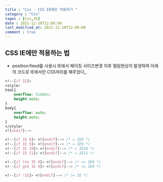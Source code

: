 ```yaml
---
title : "Css - CSS IE에만 적용하기 "
category : "Css"
tages : [Css,IE]
date : 2021-12-10T12:00:00
last_modified_at: 2021-12-10T12:00:00
comment : true
---
```


## CSS IE에만 적용하는 법

- position:fiexd를 사용시 IE에서 페이징 사이즈변경 이후 떨림현상이 발생하여 아래의 코드로 IE에서만 CSS처리를 해주었다,,

```css
<!--[if IE]>
<style>
html{
	overflow: hidden;
	height:auto;
}
body{
	overflow: auto;
	height:auto;
}
</style>
<![endif]-->

<!--[if IE 8]> <![endif]--> /* = IE8 */
<!--[if IE 9]> <![endif]--> /* = IE9 */
<!--[if IE 10]> <![endif]--> /* = IE10 */
<!--[if IE 11]> <![endif]--> /* = IE11 */

<!--[if lte IE 9]> <![endif]--> /* >= IE9 */
<!--[if gte IE 9]> <![endif]--> /* <= IE9 */

<!--[if !IE]> <![endif]--> /* != IE */
```